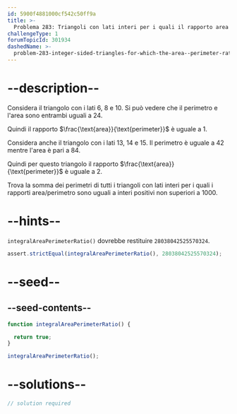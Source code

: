 ```yaml
---
id: 5900f4881000cf542c50ff9a
title: >-
  Problema 283: Triangoli con lati interi per i quali il rapporto area / perimetro è intero
challengeType: 1
forumTopicId: 301934
dashedName: >-
  problem-283-integer-sided-triangles-for-which-the-area--perimeter-ratio-is-integral
---
```


# --description--

Considera il triangolo con i lati 6, 8 e 10. Si può vedere che il perimetro e l'area sono entrambi uguali a 24.

Quindi il rapporto $\frac{\text{area}}{\text{perimeter}}$ è uguale a 1.

Considera anche il triangolo con i lati 13, 14 e 15. Il perimetro è uguale a 42 mentre l'area è pari a 84.

Quindi per questo triangolo il rapporto $\frac{\text{area}}{\text{perimeter}}$ è uguale a 2.

Trova la somma dei perimetri di tutti i triangoli con lati interi per i quali i rapporti area/perimetro sono uguali a interi positivi non superiori a 1000.

# --hints--

`integralAreaPerimeterRatio()` dovrebbe restituire `28038042525570324`.

```js
assert.strictEqual(integralAreaPerimeterRatio(), 28038042525570324);
```

# --seed--

## --seed-contents--

```js
function integralAreaPerimeterRatio() {

  return true;
}

integralAreaPerimeterRatio();
```

# --solutions--

```js
// solution required
```
